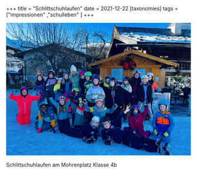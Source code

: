 +++
title = "Schlittschuhlaufen"
date = 2021-12-22
[taxonomies]
tags = ["impressionen" ,"schulleben" ]
+++

[![Schlittschuhlaufen am Mohrenplatz Klasse 4b](images/IMG_2556.jpg)](https://volksschule-partenkirchen.de/wp-content/uploads/IMG_2556.jpg)

Schlittschuhlaufen am Mohrenplatz Klasse 4b
